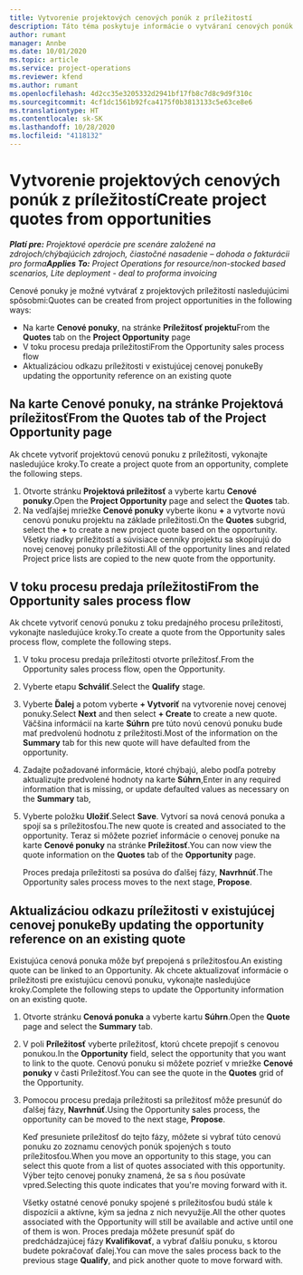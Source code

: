 ```yaml
---
title: Vytvorenie projektových cenových ponúk z príležitostí
description: Táto téma poskytuje informácie o vytváraní cenových ponúk projektu z príležitostí.
author: rumant
manager: Annbe
ms.date: 10/01/2020
ms.topic: article
ms.service: project-operations
ms.reviewer: kfend
ms.author: rumant
ms.openlocfilehash: 4d2cc35e3205332d2941bf17fb8c7d8c9d9f310c
ms.sourcegitcommit: 4cf1dc1561b92fca4175f0b3813133c5e63ce8e6
ms.translationtype: HT
ms.contentlocale: sk-SK
ms.lasthandoff: 10/28/2020
ms.locfileid: "4118132"
---
```

# <a name="create-project-quotes-from-opportunities"></a><span data-ttu-id="456a5-103">Vytvorenie projektových cenových ponúk z príležitostí</span><span class="sxs-lookup"><span data-stu-id="456a5-103">Create project quotes from opportunities</span></span>

<span data-ttu-id="456a5-104">_**Platí pre:** Projektové operácie pre scenáre založené na zdrojoch/chýbajúcich zdrojoch, čiastočné nasadenie – dohoda o fakturácii pro forma_</span><span class="sxs-lookup"><span data-stu-id="456a5-104">_**Applies To:** Project Operations for resource/non-stocked based scenarios, Lite deployment - deal to proforma invoicing_</span></span>

<span data-ttu-id="456a5-105">Cenové ponuky je možné vytvárať z projektových príležitostí nasledujúcimi spôsobmi:</span><span class="sxs-lookup"><span data-stu-id="456a5-105">Quotes can be created from project opportunities in the following ways:</span></span>

- <span data-ttu-id="456a5-106">Na karte **Cenové ponuky**, na stránke **Príležitosť projektu**</span><span class="sxs-lookup"><span data-stu-id="456a5-106">From the **Quotes** tab on the **Project Opportunity** page</span></span>
- <span data-ttu-id="456a5-107">V toku procesu predaja príležitosti</span><span class="sxs-lookup"><span data-stu-id="456a5-107">From the Opportunity sales process flow</span></span>
- <span data-ttu-id="456a5-108">Aktualizáciou odkazu príležitosti v existujúcej cenovej ponuke</span><span class="sxs-lookup"><span data-stu-id="456a5-108">By updating the opportunity reference on an existing quote</span></span>

## <a name="from-the-quotes-tab-of-the-project-opportunity-page"></a><span data-ttu-id="456a5-109">Na karte Cenové ponuky, na stránke Projektová príležitosť</span><span class="sxs-lookup"><span data-stu-id="456a5-109">From the Quotes tab of the Project Opportunity page</span></span>

<span data-ttu-id="456a5-110">Ak chcete vytvoriť projektovú cenovú ponuku z príležitosti, vykonajte nasledujúce kroky.</span><span class="sxs-lookup"><span data-stu-id="456a5-110">To create a project quote from an opportunity, complete the following steps.</span></span>

1. <span data-ttu-id="456a5-111">Otvorte stránku **Projektová príležitosť** a vyberte kartu **Cenové ponuky**.</span><span class="sxs-lookup"><span data-stu-id="456a5-111">Open the **Project Opportunity** page and select the **Quotes** tab.</span></span> 
2. <span data-ttu-id="456a5-112">Na vedľajšej mriežke **Cenové ponuky** vyberte ikonu **+** a vytvorte novú cenovú ponuku projektu na základe príležitosti.</span><span class="sxs-lookup"><span data-stu-id="456a5-112">On the **Quotes** subgrid, select the **+** to create a new project quote based on the opportunity.</span></span> <span data-ttu-id="456a5-113">Všetky riadky príležitostí a súvisiace cenníky projektu sa skopírujú do novej cenovej ponuky príležitosti.</span><span class="sxs-lookup"><span data-stu-id="456a5-113">All of the opportunity lines and related Project price lists are copied to the new quote from the opportunity.</span></span>

## <a name="from-the-opportunity-sales-process-flow"></a><span data-ttu-id="456a5-114">V toku procesu predaja príležitosti</span><span class="sxs-lookup"><span data-stu-id="456a5-114">From the Opportunity sales process flow</span></span>

<span data-ttu-id="456a5-115">Ak chcete vytvoriť cenovú ponuku z toku predajného procesu príležitosti, vykonajte nasledujúce kroky.</span><span class="sxs-lookup"><span data-stu-id="456a5-115">To create a quote from the Opportunity sales process flow, complete the following steps.</span></span>

1. <span data-ttu-id="456a5-116">V toku procesu predaja príležitosti otvorte príležitosť.</span><span class="sxs-lookup"><span data-stu-id="456a5-116">From the Opportunity sales process flow, open the Opportunity.</span></span>
2. <span data-ttu-id="456a5-117">Vyberte etapu **Schváliť**.</span><span class="sxs-lookup"><span data-stu-id="456a5-117">Select the **Qualify** stage.</span></span> 
3. <span data-ttu-id="456a5-118">Vyberte **Ďalej** a potom vyberte **+ Vytvoriť** na vytvorenie novej cenovej ponuky.</span><span class="sxs-lookup"><span data-stu-id="456a5-118">Select **Next** and then select **+ Create** to create a new quote.</span></span> <span data-ttu-id="456a5-119">Väčšina informácií na karte **Súhrn** pre túto novú cenovú ponuku bude mať predvolenú hodnotu z príležitosti.</span><span class="sxs-lookup"><span data-stu-id="456a5-119">Most of the information on the **Summary** tab for this new quote will have defaulted from the opportunity.</span></span> 
4. <span data-ttu-id="456a5-120">Zadajte požadované informácie, ktoré chýbajú, alebo podľa potreby aktualizujte predvolené hodnoty na karte **Súhrn**,</span><span class="sxs-lookup"><span data-stu-id="456a5-120">Enter in any required information that is missing, or update defaulted values as necessary on the **Summary** tab,</span></span>
5. <span data-ttu-id="456a5-121">Vyberte položku **Uložiť**.</span><span class="sxs-lookup"><span data-stu-id="456a5-121">Select **Save**.</span></span> <span data-ttu-id="456a5-122">Vytvorí sa nová cenová ponuka a spojí sa s príležitosťou.</span><span class="sxs-lookup"><span data-stu-id="456a5-122">The new quote is created and associated to the opportunity.</span></span> <span data-ttu-id="456a5-123">Teraz si môžete pozrieť informácie o cenovej ponuke na karte **Cenové ponuky** na stránke **Príležitosť**.</span><span class="sxs-lookup"><span data-stu-id="456a5-123">You can now view the quote information on the **Quotes** tab of the **Opportunity** page.</span></span> 

   <span data-ttu-id="456a5-124">Proces predaja príležitosti sa posúva do ďalšej fázy, **Navrhnúť**.</span><span class="sxs-lookup"><span data-stu-id="456a5-124">The Opportunity sales process moves to the next stage, **Propose**.</span></span>


## <a name="by-updating-the-opportunity-reference-on-an-existing-quote"></a><span data-ttu-id="456a5-125">Aktualizáciou odkazu príležitosti v existujúcej cenovej ponuke</span><span class="sxs-lookup"><span data-stu-id="456a5-125">By updating the opportunity reference on an existing quote</span></span>

<span data-ttu-id="456a5-126">Existujúca cenová ponuka môže byť prepojená s príležitosťou.</span><span class="sxs-lookup"><span data-stu-id="456a5-126">An existing quote can be linked to an Opportunity.</span></span> <span data-ttu-id="456a5-127">Ak chcete aktualizovať informácie o príležitosti pre existujúcu cenovú ponuku, vykonajte nasledujúce kroky.</span><span class="sxs-lookup"><span data-stu-id="456a5-127">Complete the following steps to update the Opportunity information on an existing quote.</span></span>

1. <span data-ttu-id="456a5-128">Otvorte stránku **Cenová ponuka** a vyberte kartu **Súhrn**.</span><span class="sxs-lookup"><span data-stu-id="456a5-128">Open the **Quote** page and select the **Summary** tab.</span></span>
2. <span data-ttu-id="456a5-129">V poli **Príležitosť** vyberte príležitosť, ktorú chcete prepojiť s cenovou ponukou.</span><span class="sxs-lookup"><span data-stu-id="456a5-129">In the **Opportunity** field, select the opportunity that you want to link to the quote.</span></span> <span data-ttu-id="456a5-130">Cenovú ponuku si môžete pozrieť v mriežke **Cenové ponuky** v časti Príležitosť.</span><span class="sxs-lookup"><span data-stu-id="456a5-130">You can see the quote in the **Quotes** grid of the Opportunity.</span></span> 
3. <span data-ttu-id="456a5-131">Pomocou procesu predaja príležitosti sa príležitosť môže presunúť do ďalšej fázy, **Navrhnúť**.</span><span class="sxs-lookup"><span data-stu-id="456a5-131">Using the Opportunity sales process, the opportunity can be moved to the next stage, **Propose**.</span></span> 

   <span data-ttu-id="456a5-132">Keď presuniete príležitosť do tejto fázy, môžete si vybrať túto cenovú ponuku zo zoznamu cenových ponúk spojených s touto príležitosťou.</span><span class="sxs-lookup"><span data-stu-id="456a5-132">When you move an opportunity to this stage, you can select this quote from a list of quotes associated with this opportunity.</span></span> <span data-ttu-id="456a5-133">Výber tejto cenovej ponuky znamená, že sa s ňou posúvate vpred.</span><span class="sxs-lookup"><span data-stu-id="456a5-133">Selecting this quote indicates that you're moving forward with it.</span></span>

   <span data-ttu-id="456a5-134">Všetky ostatné cenové ponuky spojené s príležitosťou budú stále k dispozícii a aktívne, kým sa jedna z nich nevyužije.</span><span class="sxs-lookup"><span data-stu-id="456a5-134">All the other quotes associated with the Opportunity will still be available and active until one of them is won.</span></span> <span data-ttu-id="456a5-135">Proces predaja môžete presunúť späť do predchádzajúcej fázy **Kvalifikovať**, a vybrať ďalšiu ponuku, s ktorou budete pokračovať ďalej.</span><span class="sxs-lookup"><span data-stu-id="456a5-135">You can move the sales process back to the previous stage **Qualify**, and pick another quote to move forward with.</span></span>
